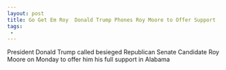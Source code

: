 ```yaml
---
layout: post
title: Go Get Em Roy  Donald Trump Phones Roy Moore to Offer Support
tags:
 -
---
```

President Donald Trump called besieged Republican Senate Candidate Roy Moore on Monday to offer him his full support in Alabama
